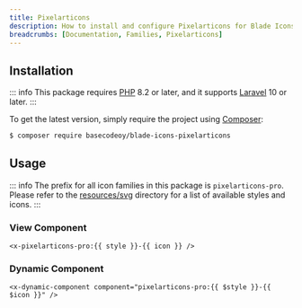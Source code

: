 ```yaml
---
title: Pixelarticons
description: How to install and configure Pixelarticons for Blade Icons.
breadcrumbs: [Documentation, Families, Pixelarticons]
---
```


## Installation

::: info
This package requires [PHP](https://www.php.net/) 8.2 or later, and it supports [Laravel](https://laravel.com/) 10 or later.
:::

To get the latest version, simply require the project using [Composer](https://getcomposer.org/):

```bash
$ composer require basecodeoy/blade-icons-pixelarticons
```

## Usage

::: info
The prefix for all icon families in this package is `pixelarticons-pro`. Please refer to the [resources/svg](https://github.com/basecodeoy/blade-icons-pixelarticons/tree/main/resources/svg) directory for a list of available styles and icons.
:::

### View Component

```blade
<x-pixelarticons-pro:{{ style }}-{{ icon }} />
```

### Dynamic Component

```blade
<x-dynamic-component component="pixelarticons-pro:{{ $style }}-{{ $icon }}" />
```
